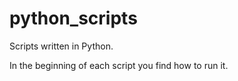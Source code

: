 # python_scripts
Scripts written in Python.

In the beginning of each script you find how to run it.
